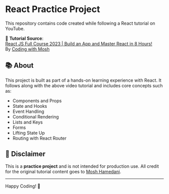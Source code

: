 # React Practice Project

This repository contains code created while following a React tutorial on YouTube.

🎥 **Tutorial Source**:  
[React JS Full Course 2023 | Build an App and Master React in 8 Hours!](https://www.youtube.com/watch?v=kiCH27qsNL8&t=8149s)  
By [Coding with Mosh](https://www.youtube.com/@programmingwithmosh)

## 📚 About

This project is built as part of a hands-on learning experience with React. It follows along with the above video tutorial and includes core concepts such as:

- Components and Props
- State and Hooks
- Event Handling
- Conditional Rendering
- Lists and Keys
- Forms
- Lifting State Up
- Routing with React Router

## 🚧 Disclaimer

This is a **practice project** and is not intended for production use. All credit for the original tutorial content goes to [Mosh Hamedani](https://www.youtube.com/@programmingwithmosh).

---

Happy Coding! 🎉
